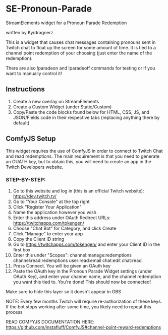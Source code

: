 # SE-Pronoun-Parade
StreamElements widget for a Pronoun Parade Redemption

written by Ky/dragnerz

This is a widget that causes chat messages containing pronouns sent in Twitch chat to float up the screen for some amount of time. It is tied to a channel point redemption of your choosing (just enter the name of the redemption).

There are also !paradeon and !paradeoff commands for testing or if you want to manually control it!

## Instructions
1. Create a new overlay on StreamElements
2. Create a Custom Widget (under Static/Custom)
3. Copy/Paste the code blocks found below for HTML, CSS, JS, and JSON/Fields code in their respective tabs (replacing anything there by default)

## ComfyJS Setup
This widget requires the use of ComfyJS in order to connect to Twitch Chat and read redemptions. The main requirement is that you need to generate an OUATH key, but to obtain this, you will need to create an app in the Twitch Developers website.

### STEP-BY-STEP:
1. Go to this website and log in (this is an official Twitch website): https://dev.twitch.tv/
2. Go to "Your Console" at the top right
3. Click "Register Your Application"
4. Name the application however you wish
5. Enter this address under OAuth Redirect URLs: https://twitchapps.com/tokengen/
6. Choose "Chat Bot" for Category, and click Create
7. Click "Manage" to enter your app
8. Copy the Client ID string
9. Go to https://twitchapps.com/tokengen/ and enter your Client ID in the first box
10. Enter this under "Scopes": channel:manage:redemptions channel:read:redemptions user:read:email chat:edit chat:read
11. Press Connect. You will be given an OAuth key
12. Paste the OAuth key in the Pronoun Parade Widget settings (under OAuth Key), and enter your channel name, and the channel redemption you want this tied to.
You're done! This should now be connected!

Make sure to hide this layer so it doesn't appear in OBS

NOTE: 
Every few months Twitch will require re-authorization of these keys. If the bot stops working after some time, you likely need to repeat this process


READ COMFYJS DOCUMENTATION HERE:
https://github.com/instafluff/ComfyJS#channel-point-reward-redemptions
